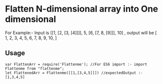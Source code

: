 # Flatten N-dimensional array into One dimensional

For Example:- Input is [[1, [2, [3, [4]]]], 5, [6, [7, 8, [9]]], 10] , output will be [
    1, 2, 3, 4, 5, 6, 7, 8, 9, 10,
  ]

## Usage

```
var FlattenArr = require('Flattenme'); //For ES6 import :- import Flattenme from "flattenme";
let FlattenedArr = Flattenme([[1,[3,4,5]]]) //expectedOutput :- [1,3,4,5]
```